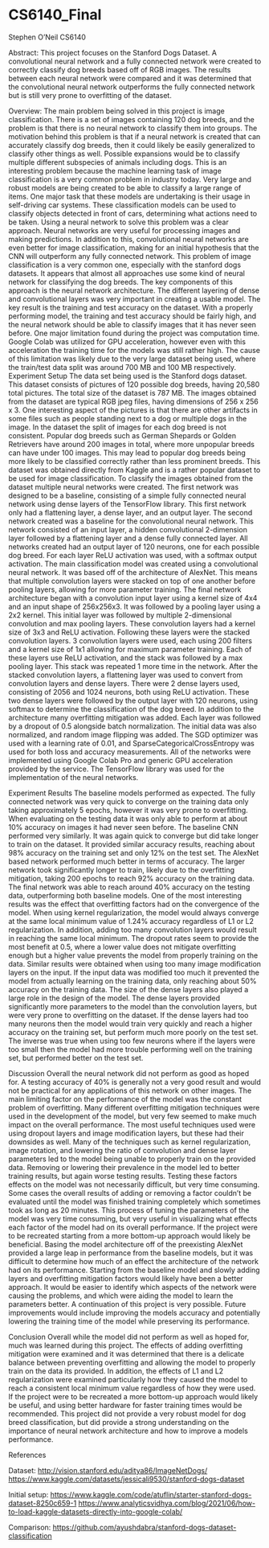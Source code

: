 # CS6140_Final

Stephen O’Neil
CS6140

Abstract: This project focuses on the Stanford Dogs Dataset. A convolutional neural network and a fully connected network were created to correctly classify dog breeds based off of RGB images. The results between each neural network were compared and it was determined that the convolutional neural network outperforms the fully connected network but is still very prone to overfitting of the dataset.

Overview:
The main problem being solved in this project is image classification. There is a set of images containing 120 dog breeds, and the problem is that there is no neural network to classify them into groups. The motivation behind this problem is that if a neural network is created that can accurately classify dog breeds, then it could likely be easily generalized to classify other things as well. Possible expansions would be to classify multiple different subspecies of animals including dogs. This is an interesting problem because the machine learning task of image classification is a very common problem in industry today. Very large and robust models are being created to be able to classify a large range of items. One major task that these models are undertaking is their usage in self-driving car systems. These classification models can be used to classify objects detected in front of cars, determining what actions need to be taken. 
Using a neural network to solve this problem was a clear approach. Neural networks are very useful for processing images and making predictions. In addition to this, convolutional neural networks are even better for image classification, making for an initial hypothesis that the CNN will outperform any fully connected network. This problem of image classification is a very common one, especially with the stanford dogs datasets. It appears that almost all approaches use some kind of neural network for classifying the dog breeds. The key components of this approach is the neural network architecture. The different layering of dense and convolutional layers was very important in creating a usable model. The key result is the training and test accuracy on the dataset. With a properly performing model, the training and test accuracy should be fairly high, and the neural network should be able to classify images that it has never seen before. One major limitation found during the project was computation time. Google Colab was utilized for GPU acceleration, however even with this acceleration the training time for the models was still rather high. The cause of this limitation was likely due to the very large dataset being used, where the train/test data split was around 700 MB and 100 MB respectively.
Experiment Setup
	The data set being used is the Stanford dogs dataset. This dataset consists of pictures of 120 possible dog breeds, having 20,580 total pictures. The total size of the dataset is 787 MB. The images obtained from the dataset are typical RGB jpeg files, having dimensions of 256 x 256 x 3. One interesting aspect of the pictures is that there are other artifacts in some files such as people standing next to a dog or multiple dogs in the image. In the dataset the split of images for each dog breed is not consistent. Popular dog breeds such as German Shepards or Golden Retrievers have around 200 images in total, where more unpopular breeds can have under 100 images. This may lead to popular dog breeds being more likely to be classified correctly rather than less prominent breeds. This dataset was obtained directly from Kaggle and is a rather popular dataset to be used for image classification. 
	To classify the images obtained from the dataset multiple neural networks were created. The first network was designed to be a baseline, consisting of a simple fully connected neural network using dense layers of the TensorFlow library. This first network only had a flattening layer, a dense layer, and an output layer. The second network created was a baseline for the convolutional neural network. This network consisted of an input layer, a hidden convolutional 2-dimension layer followed by a flattening layer and a dense fully connected layer. All networks created had an output layer of 120 neurons, one for each possible dog breed. For each layer ReLU activation was used, with a softmax output activation.
	The main classification model was created using a convolutional neural network. It was based off of the architecture of AlexNet. This means that multiple convolution layers were stacked on top of one another before pooling layers, allowing for more parameter training. The final network architecture began with a convolution input layer using a kernel size of 4x4 and an input shape of 256x256x3. It was followed by a pooling layer using a 2x2 kernel. This initial layer was followed by multiple 2-dimensional convolution and max pooling layers. These convolution layers had a kernel size of 3x3 and ReLU activation. Following these layers were the stacked convolution layers. 3 convolution layers were used, each using 200 filters and a kernel size of 1x1 allowing for maximum parameter training. Each of these layers use ReLU activation, and the stack was followed by a max pooling layer. This stack was repeated 1 more time in the network. After the stacked convolution layers, a flattening layer was used to convert from convolution layers and dense layers. There were 2 dense layers used, consisting of 2056 and 1024 neurons, both using ReLU activation. These two dense layers were followed by the output layer with 120 neurons, using softmax to determine the classification of the dog breed. In addition to the architecture many overfitting mitigation was added. Each layer was followed by a dropout of 0.5 alongside batch normalization. The initial data was also normalized, and random image flipping was added. The SGD optimizer was used with a learning rate of 0.01, and SparseCategoricalCrossEntropy was used for both loss and accuracy measurements. All of the networks were implemented using Google Colab Pro and generic GPU acceleration provided by the service. The TensorFlow library was used for the implementation of the neural networks.

Experiment Results
	The baseline models performed as expected. The fully connected network was very quick to converge on the training data only taking approximately 5 epochs, however it was very prone to overfitting. When evaluating on the testing data it was only able to perform at about 10% accuracy on images it had never seen before. The baseline CNN performed very similarly. It was again quick to converge but did take longer to train on the dataset. It provided similar accuracy results, reaching about 98% accuracy on the training set and only 12% on the test set. The AlexNet based network performed much better in terms of accuracy. The larger network took significantly longer to train, likely due to the overfitting mitigation, taking 200 epochs to reach 92% accuracy on the training data. The final network was able to reach around 40% accuracy on the testing data, outperforming both baseline models.
	One of the most interesting results was the effect that overfitting factors had on the convergence of the model. When using kernel regularization, the model would always converge at the same local minimum value of 1.24% accuracy regardless of L1 or L2 regularization. In addition, adding too many convolution layers would result in reaching the same local minimum. The dropout rates seem to provide the most benefit at 0.5, where a lower value does not mitigate overfitting enough but a higher value prevents the model from properly training on the data. Similar results were obtained when using too many image modification layers on the input. If the input data was modified too much it prevented the model from actually learning on the training data, only reaching about 50% accuracy on the training data. The size of the dense layers also played a large role in the design of the model. The dense layers provided significantly more parameters to the model than the convolution layers, but were very prone to overfitting on the dataset. If the dense layers had too many neurons then the model would train very quickly and reach a higher accuracy on the training set, but perform much more poorly on the test set. The inverse was true when using too few neurons where if the layers were too small then the model had more trouble performing well on the training set, but performed better on the test set.

Discussion
	Overall the neural network did not perform as good as hoped for. A testing accuracy of 40% is generally not a very good result and would not be practical for any applications of this network on other images. The main limiting factor on the performance of the model was the constant problem of overfitting. Many different overfitting mitigation techniques were used in the development of the model, but very few seemed to make much impact on the overall performance. The most useful techniques used were using dropout layers and image modification layers, but these had their downsides as well. Many of the techniques such as kernel regularization, image rotation, and lowering the ratio of convolution and dense layer parameters led to the model being unable to properly train on the provided data. Removing or lowering their prevalence in the model led to better training results, but again worse testing results. Testing these factors effects on the model was not necessarily difficult, but very time consuming. Some cases the overall results of adding or removing a factor couldn’t be evaluated until the model was finished training completely which sometimes took as long as 20 minutes. This process of tuning the parameters of the model was very time consuming, but very useful in visualizing what effects each factor of the model had on its overall performance.
	If the project were to be recreated starting from a more bottom-up approach would likely be beneficial. Basing the model architecture off of the preexisting AlexNet provided a large leap in performance from the baseline models, but it was difficult to determine how much of an effect the architecture of the network had on its performance. Starting from the baseline model and slowly adding layers and overfitting mitigation factors would likely have been a better approach. It would be easier to identify which aspects of the network were causing the problems, and which were aiding the model to learn the parameters better. A continuation of this project is very possible. Future improvements would include improving the models accuracy and potentially lowering the training time of the model while preserving its performance. 

Conclusion
	Overall while the model did not perform as well as hoped for, much was learned during this project. The effects of adding overfitting mitigation were examined and it was determined that there is a delicate balance between preventing overfitting and allowing the model to properly train on the data its provided. In addition, the effects of L1 and L2 regularization were examined particularly how they caused the model to reach a consistent local minimum value regardless of how they were used. If the project were to be recreated a more bottom-up approach would likely be useful, and using better hardware for faster training times would be recommended. This project did not provide a very robust model for dog breed classification, but did provide a strong understanding on the importance of neural network architecture and how to improve a models performance. 

References

Dataset:
http://vision.stanford.edu/aditya86/ImageNetDogs/
https://www.kaggle.com/datasets/jessicali9530/stanford-dogs-dataset

Initial setup:
https://www.kaggle.com/code/atuflin/starter-stanford-dogs-dataset-8250c659-1
https://www.analyticsvidhya.com/blog/2021/06/how-to-load-kaggle-datasets-directly-into-google-colab/

Comparison:
https://github.com/ayushdabra/stanford-dogs-dataset-classification


